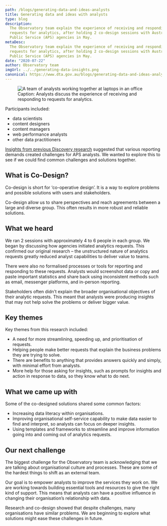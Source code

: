 ```yaml
---
path: /blogs/generating-data-and-ideas-analysts
title: Generating data and ideas with analysts
type: blog
description:
  The Observatory team explain the experience of receiving and responding to
  requests for analytics, after holding 2 co-design sessions with Australian
  Public Service (APS) agencies in May.
metaDesc:
  The Observatory team explain the experience of receiving and responding to
  requests for analytics, after holding 2 co-design sessions with Australian
  Public Service (APS) agencies in May.
date: "2020-07-22"
author: Observatory team
imgUrl: ../../generating-data-insights.png
canonical: https://www.dta.gov.au/blogs/generating-data-and-ideas-analysts
---
```


<figure>
<img class="au-responsive-media img-shadow" src="../../generating-data-insights.png" alt="A team of analysts working together at laptops in an office"/>
<figcaption class="max-42">Caption: Analysts discuss the experience of receiving and responding to requests for analytics.</figcaption>
</figure>
Participants included:

- data scientists
- content designers
- content managers
- web performance analysts
- other data practitioners

[Insights from previous Discovery research](https://observatory.service.gov.au/research#discovery-report)
suggested that various reporting demands created challenges for APS analysts. We
wanted to explore this to see if we could find common challenges and solutions
together.

## What is Co-Design?

Co-design is short for ‘co-operative design’. It is a way to explore problems
and possible solutions with users and stakeholders.

Co-design allow us to share perspectives and reach agreements between a large
and diverse group. This often results in more robust and reliable solutions.

## What we heard

We ran 2 sessions with approximately 4 to 6 people in each group. We began by
discussing how agencies initiated analytics requests. This confirmed our
original research – the unstructured nature of analytics requests greatly
reduced analyst capabilities to deliver value to teams.

There were also no formalised processes or tools for reporting and responding to
these requests. Analysts would screenshot data or copy and paste important
statistics and share back using inconsistent methods such as email, messenger
platforms, and in-person reporting.

Stakeholders often didn’t explain the broader organisational objectives of their
analytic requests. This meant that analysts were producing insights that may not
help solve the problems or deliver bigger value.

## Key themes

Key themes from this research included:

- A need for more streamlining, speeding up, and prioritisation of requests.
- Helping people make better requests that explain the business problems they
  are trying to solve.
- There are benefits to anything that provides answers quickly and simply, with
  minimal effort from analysts.
- More help for those asking for insights, such as prompts for insights and
  action in response to data, so they know what to do next.

## What we came up with

Some of the co-designed solutions shared some common factors:

- Increasing data literacy within organisations.
- Improving organisational self-service capability to make data easier to find
  and interpret, so analysts can focus on deeper insights.
- Using templates and frameworks to streamline and improve information going
  into and coming out of analytics requests.

## Our next challenge

The biggest challenge for the Observatory team is acknowledging that we are
talking about organisational culture and processes. These are some of the
hardest things to shift as an external team.

Our goal is to empower analysts to improve the services they work on. We are
working towards building essential tools and resources to give the right kind of
support. This means that analysts can have a positive influence in changing
their organisation’s relationship with data.

Research and co-design showed that despite challenges, many organisations have
similar problems. We are beginning to explore what solutions might ease these
challenges in future.
